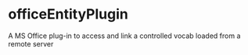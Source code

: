 # officeEntityPlugin
A MS Office plug-in to access and link a controlled vocab loaded from a remote server
